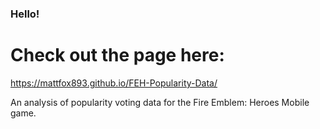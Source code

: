 ### Hello!
# Check out the page here:
https://mattfox893.github.io/FEH-Popularity-Data/

An analysis of popularity voting data for the Fire Emblem: Heroes Mobile game.

